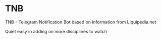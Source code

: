 # TNB
TNB - Telegram Notification Bot based on information from Liquipedia.net

Quiet easy in adding on more disciplines to watch
